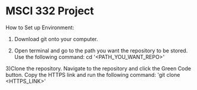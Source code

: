 # MSCI 332 Project
<html>
    <div>
How to Set up Environment: 
        
1) Download git onto your computer.

2) Open terminal and go to the path you want the repository to be stored. Use the following command:
cd '<PATH_YOU_WANT_REPO>'

3)Clone the repository. Navigate to the repository and click the Green Code button. Copy the HTTPS link and run the following command:
'git clone <HTTPS_LINK>'
</div>
<html>
